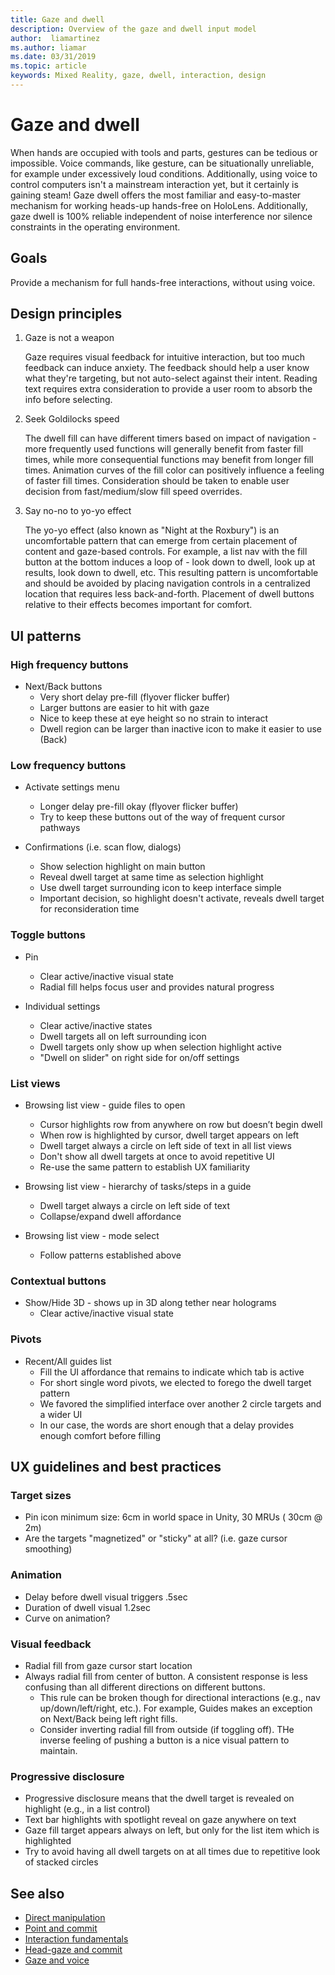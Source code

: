 ```yaml
---
title: Gaze and dwell
description: Overview of the gaze and dwell input model
author:  liamartinez
ms.author: liamar
ms.date: 03/31/2019
ms.topic: article
keywords: Mixed Reality, gaze, dwell, interaction, design
---
```


# Gaze and dwell

When hands are occupied with tools and parts, gestures can be tedious or impossible.  Voice commands, like gesture, can be situationally unreliable, for example under excessively loud conditions.  Additionally, using voice to control computers isn't a mainstream interaction yet, but it certainly is gaining steam!  Gaze dwell offers the most familiar and easy-to-master mechanism for working heads-up hands-free on HoloLens.  Additionally, gaze dwell is 100% reliable independent of noise interference nor silence constraints in the operating environment.

## Goals

Provide a mechanism for full hands-free interactions, without using voice.

## Design principles

1. Gaze is not a weapon
	
	Gaze requires visual feedback for intuitive interaction, but too much feedback can induce anxiety. The feedback should help a user know what they're targeting, but not auto-select against their intent. Reading text requires extra consideration to provide a user room to absorb the info before selecting.
	
2. Seek Goldilocks speed
	
	The dwell fill can have different timers based on impact of navigation - more frequently used functions will generally benefit from faster fill times, while more consequential functions may benefit from longer fill times. Animation curves of the fill color can positively influence a feeling of faster fill times. Consideration should be taken to enable user decision from fast/medium/slow fill speed overrides.
	
3. Say no-no to yo-yo effect

    The yo-yo effect (also known as "Night at the Roxbury") is an uncomfortable pattern that can emerge from certain  placement of content and gaze-based controls. For example, a list nav with the fill button at the bottom induces a loop of - look down to dwell, look up at results, look down to dwell, etc. This resulting pattern is uncomfortable and should be avoided by placing navigation controls in a centralized location that requires less back-and-forth. Placement of dwell buttons relative to their effects becomes important for comfort.

## UI patterns

### High frequency buttons
	
* Next/Back buttons
  * Very short delay pre-fill (flyover flicker buffer)
  * Larger buttons are easier to hit with gaze
  * Nice to keep these at eye height so no strain to interact
  * Dwell region can be larger than inactive icon to make it easier to use (Back)

### Low frequency buttons
	
* Activate settings menu
  * Longer delay pre-fill okay (flyover flicker buffer)
  * Try to keep these buttons out of the way of frequent cursor pathways

* Confirmations (i.e. scan flow, dialogs)
  * Show selection highlight on main button
  * Reveal dwell target at same time as selection highlight
  * Use dwell target surrounding icon to keep interface simple
  * Important decision, so highlight doesn't activate, reveals dwell target for reconsideration time
		
### Toggle buttons

* Pin
  * Clear active/inactive visual state
  * Radial fill helps focus user and provides natural progress 

* Individual settings
  * Clear active/inactive states
  * Dwell targets all on left surrounding icon
  * Dwell targets only show up when selection highlight active
  * "Dwell on slider" on right side for on/off settings

### List views

* Browsing list view - guide files to open
  * Cursor highlights row from anywhere on row but doesn’t begin dwell
  * When row is highlighted by cursor, dwell target appears on left
  * Dwell target always a circle on left side of text in all list views
  * Don't show all dwell targets at once to avoid repetitive UI
  * Re-use the same pattern to establish UX familiarity
		
* Browsing list view - hierarchy of tasks/steps in a guide
  * Dwell target always a circle on left side of text
  * Collapse/expand dwell affordance
		
* Browsing list view - mode select
  * Follow patterns established above

### Contextual buttons

* Show/Hide 3D - shows up in 3D along tether near holograms 
  * Clear active/inactive visual state

### Pivots

* Recent/All guides list
  * Fill the UI affordance that remains to indicate which tab is active
  * For short single word pivots, we elected to forego the dwell target pattern
  * We favored the simplified interface over another 2 circle targets and a wider UI
  * In our case, the words are short enough that a delay provides enough comfort before filling


## UX guidelines and best practices

### Target sizes

  * Pin icon minimum size: 6cm in world space in Unity, 30 MRUs ( 30cm @ 2m)
  * Are the targets "magnetized" or "sticky" at all? (i.e. gaze cursor smoothing)

### Animation

  * Delay before dwell visual triggers .5sec
  * Duration of dwell visual 1.2sec
  * Curve on animation?

### Visual feedback

  * Radial fill from gaze cursor start location
  * Always radial fill from center of button. A consistent response is less confusing than all different directions on different buttons. 
    * This rule can be broken though for directional interactions (e.g., nav up/down/left/right, etc.). For example, Guides makes an exception on Next/Back being left right fills.
    * Consider inverting radial fill from outside (if toggling off). THe inverse feeling of pushing a button is a nice visual pattern to maintain. 

### Progressive disclosure

 * Progressive disclosure means that the dwell target is revealed on highlight (e.g., in a list control)
 * Text bar highlights with spotlight reveal on gaze anywhere on text
 * Gaze fill target appears always on left, but only for the list item which is highlighted
 * Try to avoid having all dwell targets on at all times due to repetitive look of stacked circles
 
 ## See also
* [Direct manipulation](direct-manipulation.md)
* [Point and commit](point-and-commit.md)
* [Interaction fundamentals](interaction-fundamentals.md)
* [Head-gaze and commit](gaze-and-commit.md)
* [Gaze and voice](voice-design.md)
